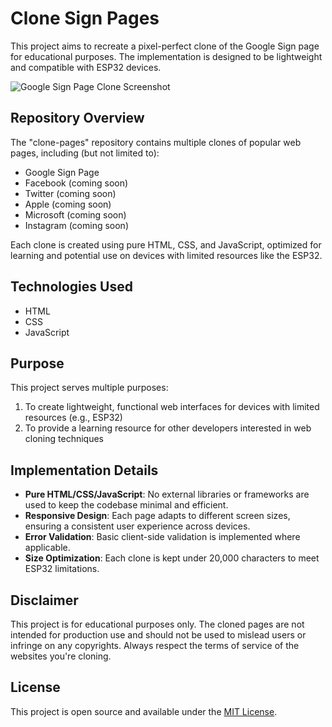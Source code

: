 # Clone Sign Pages

This project aims to recreate a pixel-perfect clone of the Google Sign page for educational purposes. The implementation is designed to be lightweight and compatible with ESP32 devices.

![Google Sign Page Clone Screenshot](preview.png)

## Repository Overview

The "clone-pages" repository contains multiple clones of popular web pages, including (but not limited to):

- Google Sign Page
- Facebook (coming soon)
- Twitter (coming soon)
- Apple (coming soon)
- Microsoft (coming soon)
- Instagram (coming soon)

Each clone is created using pure HTML, CSS, and JavaScript, optimized for learning and potential use on devices with limited resources like the ESP32.

## Technologies Used

- HTML
- CSS
- JavaScript

## Purpose

This project serves multiple purposes:

1. To create lightweight, functional web interfaces for devices with limited resources (e.g., ESP32)
2. To provide a learning resource for other developers interested in web cloning techniques

## Implementation Details

- **Pure HTML/CSS/JavaScript**: No external libraries or frameworks are used to keep the codebase minimal and efficient.
- **Responsive Design**: Each page adapts to different screen sizes, ensuring a consistent user experience across devices.
- **Error Validation**: Basic client-side validation is implemented where applicable.
- **Size Optimization**: Each clone is kept under 20,000 characters to meet ESP32 limitations.

## Disclaimer

This project is for educational purposes only. The cloned pages are not intended for production use and should not be used to mislead users or infringe on any copyrights. Always respect the terms of service of the websites you're cloning.

## License

This project is open source and available under the [MIT License](LICENSE).

